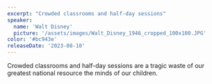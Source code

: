 ```yaml
---
excerpt: "Crowded classrooms and half-day sessions"
speaker:
  name: 'Walt Disney'
  picture: '/assets/images/Walt_Disney_1946_cropped_100x100.JPG'
color: '#bc943e'
releaseDate: '2023-08-10'
---
```

Crowded classrooms and half-day sessions are a tragic waste of our greatest national resource the minds of our children.